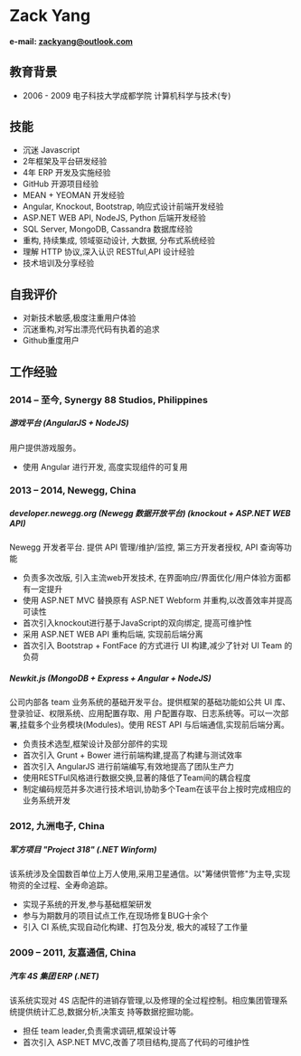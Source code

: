 # Zack Yang
#### e-mail: [zackyang@outlook.com](mailto:zackyang@outlook.com)

## 教育背景

* 2006 - 2009 电子科技大学成都学院 计算机科学与技术(专)

## 技能

* 沉迷 Javascript* 2年框架及平台研发经验* 4年 ERP 开发及实施经验* GitHub 开源项目经验* MEAN + YEOMAN 开发经验* Angular, Knockout, Bootstrap, 响应式设计前端开发经验
* ASP.NET WEB API, NodeJS, Python 后端开发经验* SQL Server, MongoDB, Cassandra 数据库经验* 重构, 持续集成, 领域驱动设计, 大数据, 分布式系统经验* 理解 HTTP 协议,深入认识 RESTful,API 设计经验* 技术培训及分享经验
## 自我评价	
* 对新技术敏感,极度注重用户体验* 沉迷重构,对写出漂亮代码有执着的追求
* Github重度用户

## 工作经验

### 2014 – 至今, Synergy 88 Studios, Philippines

##### 游戏平台 (AngularJS + NodeJS)

用户提供游戏服务。* 使用 Angular 进行开发, 高度实现组件的可复用
### 2013 – 2014, Newegg, China
##### developer.newegg.org (Newegg 数据开放平台) (knockout + ASP.NET WEB API) 
Newegg 开发者平台. 提供 API 管理/维护/监控, 第三方开发者授权, API 查询等功能
* 负责多次改版, 引入主流web开发技术, 在界面响应/界面优化/用户体验方面都有一定提升* 使用 ASP.NET MVC 替换原有 ASP.NET Webform 并重构,以改善效率并提高可读性* 首次引入knockout进行基于JavaScript的双向绑定, 提高可维护性* 采用 ASP.NET WEB API 重构后端, 实现前后端分离* 首次引入 Bootstrap + FontFace 的方式进行 UI 构建,减少了针对 UI Team 的负荷
##### Newkit.js (MongoDB + Express + Angular + NodeJS)
公司内部各 team 业务系统的基础开发平台。提供框架的基础功能如公共 UI 库、登录验证、权限系统、应用配置存取、用
户配置存取、日志系统等。可以一次部署,挂载多个业务模块(Modules)。使用 REST API 与后端通信,实现前后端分离。

* 负责技术选型,框架设计及部分部件的实现* 首次引入 Grunt + Bower 进行前端构建,提高了构建与测试效率* 首次引入 AngularJS 进行前端编写,有效地提高了团队生产力* 使用RESTFul风格进行数据交换,显著的降低了Team间的耦合程度* 制定编码规范并多次进行技术培训,协助多个Team在该平台上按时完成相应的业务系统开发### 2012, 九洲电子, China
##### 军方项目 "Project 318" (.NET Winform)
该系统涉及全国数百单位上万人使用,采用卫星通信。以"筹储供管修"为主导,实现物资的全过程、全寿命追踪。* 实现子系统的开发,参与基础框架研发* 参与为期数月的项目试点工作,在现场修复BUG十余个* 引入 CI 系统,实现自动化构建、打包及分发, 极大的减轻了工作量### 2009 – 2011, 友嘉通信, China
##### 汽车 4S 集团 ERP (.NET)
该系统实现对 4S 店配件的进销存管理,以及修理的全过程控制。相应集团管理系统提供统计汇总,数据分析,决策支 持等数据挖掘功能。
* 担任 team leader,负责需求调研,框架设计等* 首次引入 ASP.NET MVC,改善了项目结构,提高了代码的可维护性